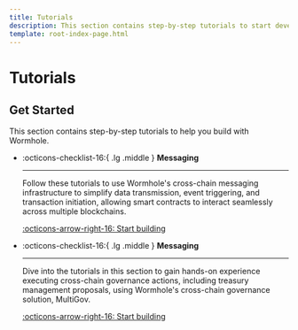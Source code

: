 ```yaml
---
title: Tutorials
description: This section contains step-by-step tutorials to start developing with Wormhole, including creating cross-chain contracts and multichain transfers.
template: root-index-page.html
---
```


# Tutorials

## Get Started

This section contains step-by-step tutorials to help you build with Wormhole.

<div class="grid cards" markdown>

-   :octicons-checklist-16:{ .lg .middle } **Messaging**

    ---

    Follow these tutorials to use Wormhole's cross-chain messaging infrastructure to simplify data transmission, event triggering, and transaction initiation, allowing smart contracts to interact seamlessly across multiple blockchains.

    [:octicons-arrow-right-16: Start building](/docs/tutorials/messaging/)

-   :octicons-checklist-16:{ .lg .middle } **Messaging**

    ---

    Dive into the tutorials in this section to gain hands-on experience executing cross-chain governance actions, including treasury management proposals, using Wormhole's cross-chain governance solution, MultiGov.

    [:octicons-arrow-right-16: Start building](/docs/tutorials/multigov/)

</div>
